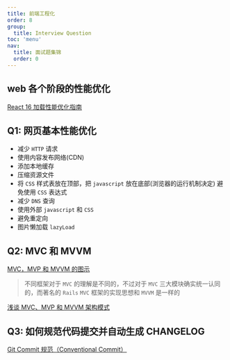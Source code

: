 ```yaml
---
title: 前端工程化
order: 8
group:
  title: Interview Question
toc: 'menu'
nav:
  title: 面试题集锦
  order: 0
---
```


## web 各个阶段的性能优化

[React 16 加载性能优化指南](https://mp.weixin.qq.com/s/XSvhOF_N0VbuOKStwi0IYw)

## Q1: 网页基本性能优化

- 减少 `HTTP` 请求
- 使用内容发布网络(CDN)
- 添加本地缓存
- 压缩资源文件
- 将 `CSS` 样式表放在顶部，把 `javascript` 放在底部(浏览器的运行机制决定) 避免使用 `CSS` 表达式
- 减少 `DNS` 查询
- 使用外部 `javascript` 和 `CSS`
- 避免重定向
- 图片懒加载 `lazyLoad`

## Q2: MVC 和 MVVM

[MVC，MVP 和 MVVM 的图示](http://www.ruanyifeng.com/blog/2015/02/mvcmvp_mvvm.html)

> 不同框架对于 `MVC` 的理解是不同的，不过对于 `MVC` 三大模块确实统一认同的，而著名的 `Rails` `MVC` 框架的实现思想和 `MVVM` 是一样的

[浅谈 MVC、MVP 和 MVVM 架构模式](https://draveness.me/mvx/)

## Q3: 如何规范代码提交并自动生成 CHANGELOG

[Git Commit 规范（Conventional Commit）](https://juejin.cn/post/6985500205554597918)
